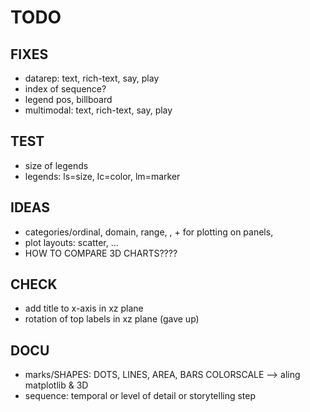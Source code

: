 # TODO

## FIXES
- datarep: text, rich-text, say, play 
- index of sequence?
- legend pos, billboard
- multimodal: text, rich-text, say, play 

## TEST
- size of legends
- legends: ls=size, lc=color, lm=marker

## IDEAS
- categories/ordinal, domain, range, , + for plotting on panels,
- plot layouts: scatter, ...
- HOW TO COMPARE 3D CHARTS????

## CHECK
- add title to x-axis in xz plane
- rotation of top labels in xz plane (gave up)

## DOCU
- marks/SHAPES: DOTS, LINES, AREA, BARS  COLORSCALE --> aling matplotlib & 3D
- sequence: temporal or level of detail or storytelling step
